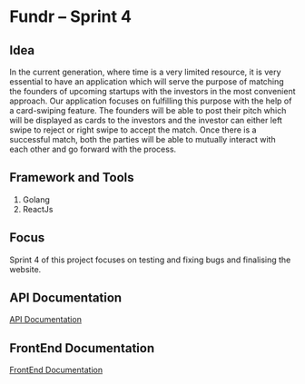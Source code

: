 # Fundr – Sprint 4

## Idea
In the current generation, where time is a very limited resource, it is very essential to have an application which will serve the purpose of matching the founders of upcoming startups with the investors in the most convenient approach. 
Our application focuses on fulfilling this purpose with the help of a card-swiping feature. The founders will be able to post their pitch which will be displayed as cards to the investors and the investor can either left swipe to reject or right swipe to accept the match. Once there is a successful match, both the parties will be able to mutually interact with each other and go forward with the process.

## Framework and Tools
1. Golang
2. ReactJs

## Focus
Sprint 4 of this project focuses on testing and fixing bugs and finalising the website.

## API Documentation
[API Documentation](https://github.com/tanishqshek/Fundr/wiki/API-Documentation)

## FrontEnd Documentation
[FrontEnd Documentation](https://github.com/tanishqshek/Fundr/wiki/FrontEnd-Documentation)
